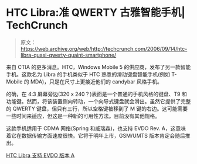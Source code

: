 # HTC Libra:准 QWERTY 古雅智能手机| TechCrunch

> 原文：<https://web.archive.org/web/http://techcrunch.com/2006/09/14/htc-libra-quasi-qwerty-quaint-smartphone/>

来自 CTIA 的更多消息。HTC，Windows Mobile 5 的供应商，发布了另一款智能手机。这款名为 Libra 的手机类似于 HTC 熟悉的滑动键盘智能手机(例如 T-Mobile 的 MDA)，只是在尺寸上更接近他们的 candybar 风格手机。

的确，在 4:3 屏幕旁边(320 x 240？)表面是一个普通的手机风格的键盘、T9 和功能键。然而，将该装置侧向转动，一个向导式键盘就会滑出。虽然它提供了完整的 QWERTY 键盘，但只有三行，所以空格键被移到了 M 键的右边。这可能需要一些时间来适应，但这是一种新的可用性方法。目前没有其他规格。

这款手机适用于 CDMA 网络(Spring 和威瑞森)，也支持 EVDO Rev. A，这意味着它在数据传输方面速度很快。它将于明年上市，GSM/UMTS 版本肯定会随后推出。

[HTC Libra 支持 EVDO 版本 A](https://web.archive.org/web/20160317093740/http://www.phonescoop.com/news/item.php?n=1892)
